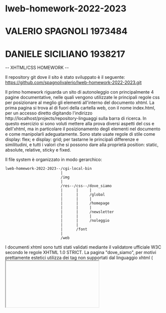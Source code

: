 # lweb-homework-2022-2023
# VALERIO SPAGNOLI 1973484
# DANIELE SICILIANO 1938217 

-- XHTML/CSS HOMEWORK --

Il repository git dove il sito è stato sviluppato è il seguente:
https://github.com/spagnolivalerio/lweb-homework-2022-2023.git

Il primo homework riguarda un sito di autonoleggio con principalmente 4 pagine documentative, nelle quali vengono utilizzate le principali regole css per posizionare al meglio gli elementi all'interno del documento xhtml.
La prima pagina si trova al di fuori della cartella web, con il nome index.html, per un accesso diretto digitando l'indirizzo http://localhost/projects/repository-linguaggi sulla barra di ricerca.
In questo esercizio si sono voluti mettere alla prova diversi aspetti del css e dell'xhtml, ma in particolare il posizionamento degli elementi nel documento e come manipolarli adeguatamente.
Sono state usate regole di stile come display: flex; e display: grid; per tastarne le principali differenze e similitudini, e tutti i valori che si possono dare alla proprietà position: static, absolute, relative, sticky e fixed.

Il file system è organizzato in modo gerarchico:

    lweb-homework-2022-2023--/cgi-local-bin
						     |	
						     /img
						     |
						     /res--/css--/dove_siamo
						     |    	|	  |
						     |    	|	  /global
						     |		|	  |
						     |		|	  /homepage
						     |		|	  |
						     |		|	  /newsletter
						     |		|	  |
						     |		|     /noleggio
						     |		|
						     |		/font
						     |			  
						     /web

I documenti xhtml sono tutti stati validati mediante il validatore ufficiale W3C secondo le regole XHTML 1.0 STRICT. La pagina "dove_siamo", per motivi prettamente estetici utilizza dei tag non supportati dal linguaggio xhtml (<iframe>); di fatto per inserire la mappa dinamica di google maps è stato copiato il codice html dato dal sito e incollato sul documento (La parte di codice corretta è stata commentata a scopo dimostrativo).

-- CGI --

Gli script cgi sono stati utilizzati per l'implementazione di una newsletter dal seguente funzionamento:
Si compila per intero il form indicato composto da nome, cognome ed e-mail, inviando tutto al server mediante il bottone "INVIA". Successivamente lo script "cgi-newsletter" riceve una richiesta POST e riceve i dati, controllandone la lunghezza, verificando se siano stati inseriti o meno. In caso di errore, lo script rimanda alla pagina dove si compila il form, mentre in caso di successo viene creata una pagina di conferma e i dati vengono salvati su un file di testo chiamato "newsletter.txt" all'interno della cartella "cgi-local-bin".
Il foglio di stile della pagina creata dallo script si trova in res/css/newsletter/ con il nome di "newsletter-style.css".

I siti di riferimento per la stesura del codice:
-http://www.diag.uniroma1.it/marte/homepage/didattica/lw-latina.html
-https://www.w3schools.com
-https://www.html.it
-https://stackoverflow.com
-https://css-tricks.com

